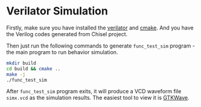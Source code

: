 # Verilator Simulation

Firstly, make sure you have installed the [verilator](https://www.veripool.org/verilator/) and [cmake](https://cmake.org/install/). And you have the Verilog codes generated from Chisel project.

Then just run the following commands to generate `func_test_sim` program - the main program to run behavior simulation.

```bash
mkdir build
cd build && cmake ..
make -j
./func_test_sim
```

After `func_test_sim` program exits, it will produce a VCD waveform file `simx.vcd` as the simulation results. The easiest tool to view it is [GTKWave](https://gtkwave.sourceforge.net/).
